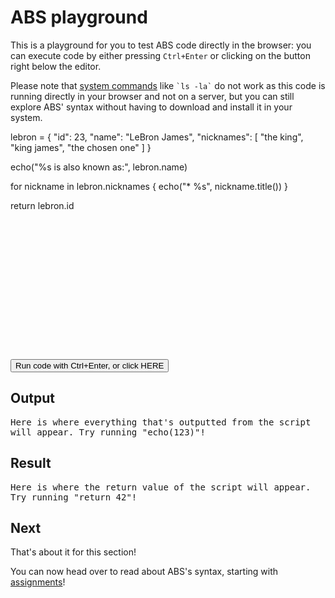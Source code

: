 # ABS playground

This is a playground for you to test ABS code directly
in the browser: you can execute code by either pressing
`Ctrl+Enter` or clicking on the button right below the
editor.

Please note that [system commands](/syntax/system-commands)
like `` `ls -la` `` do not work as this code is running directly in your
browser and not on a server, but you can still explore ABS' syntax
without having to download and install it in your system.

<script src="/wasm_exec.js"></script>

<script>
  const go = new Go();
  let mod, inst;

  async function fetch_wasm_module() {
    const response = await fetch("/abs.wasm");
    const buffer = await response.arrayBuffer();
    const obj = await WebAssembly.instantiate(buffer, go.importObject);
    mod = obj.module;
    inst = obj.instance;
    await go.run(inst);
  }
  fetch_wasm_module()

  function run() {
    var editor = ace.edit("editor");
    let code = editor.getValue();
    let {out, result} = abs_run_code(code)
    document.getElementById("out-area").innerHTML = out || "No output"
    document.getElementById("result-area").innerHTML = result || "No return value"
  }
</script>

<style type="text/css" media="screen">
    #editor { 
        width: 100%;
        height: 350px;
    }
    .ace_content{
      left: 20px;
      padding-top: 20px;
    }
    .ace_layer {
      top: 20px;
    }
</style>

<div id="editor">lebron = {
  "id": 23, 
  "name": "LeBron James", 
  "nicknames": [
    "the king", "king james", "the chosen one"
  ]
}

echo("%s is also known as:", lebron.name)

for nickname in lebron.nicknames {
  echo("* %s", nickname.title())
}

return lebron.id</div>

<script src="//cdnjs.cloudflare.com/ajax/libs/ace/1.4.5/ace.js" type="text/javascript" charset="utf-8"></script>
<script>
    var editor = ace.edit("editor");
    editor.setTheme("ace/theme/monokai");
    editor.session.setMode("ace/mode/javascript");
    editor.getSession().setUseWorker(false);
    editor.setOptions({
      fontSize: "13pt"
    });
    editor.commands.addCommand({
        name: "run",
        bindKey: {win: "Ctrl-Enter", mac: "Command-Enter"},
        exec: function(editor) {
          run()
        }
    });
</script>

<button onClick="run();" id="runButton">Run code with Ctrl+Enter, or click HERE</button>

## Output

<pre style="white-space: pre-line" id="out-area">
Here is where everything that's outputted from the script will appear. Try running "echo(123)"!
</pre>

## Result

<pre style="white-space: pre-line" id="result-area">
Here is where the return value of the script will appear. Try running "return 42"!
</pre>

## Next

That's about it for this section!

You can now head over to read about ABS's syntax,
starting with [assignments](/syntax/assignments)!
